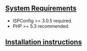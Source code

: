 [System Requirements](https://github.com/foe-services-labs/ispc-larry/wiki/System-Requirements)
------------------------------------------------------------------------------------------

-   ISPConfig >= 3.0.5 required.
-   PHP >= 5.3 recommended.


[Installation instructions](https://github.com/foe-services-labs/ispc-larry/wiki/Installation)
-------------------------
